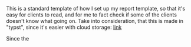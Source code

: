 This is a standard template of how I set up my report template, so that it's easy for clients to read, and for me to fact check if some of the clients doesn't know what going on.
Take into consideration, that this is made in "typst", since it's easier with cloud storage: [link](https://typst.app/)

Since the 